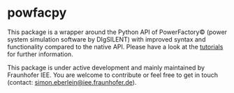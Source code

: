 # powfacpy
This package is a wrapper around the Python API of PowerFactory&copy; (power system simulation software by DIgSILENT) with improved syntax and functionality compared to the native API. Please have a look at the [tutorials](https://github.com/FraunhIEE-UniKassel-PowSysStability/powfacpy/tree/main/tutorials) for further information. 

This package is under active development and mainly maintained by Fraunhofer IEE. You are welcome to contribute or feel free to get in touch (contact: simon.eberlein@iee.fraunhofer.de). 
